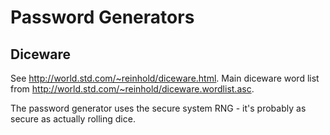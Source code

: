 # Password Generators

## Diceware

See http://world.std.com/~reinhold/diceware.html. Main diceware word list from http://world.std.com/~reinhold/diceware.wordlist.asc.
 
The password generator uses the secure system RNG - it's probably as secure as actually rolling dice.